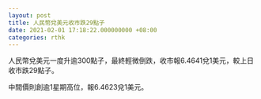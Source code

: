```yaml
---
layout: post
title: 人民幣兌美元收市跌29點子
date: 2021-02-01 17:18:22.000000000 +08:00
categories: rthk
---
```


人民幣兌美元一度升逾300點子，最終輕微倒跌，收市報6.4641兌1美元，較上日收市跌29點子。

中間價則創逾1星期高位，報6.4623兌1美元。
